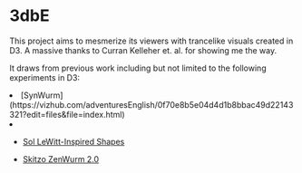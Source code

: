 # 3dbE

This project aims to mesmerize its viewers with trancelike visuals created in D3. A massive thanks to Curran Kelleher et. al. for showing me the way.

 It draws from previous work including but not limited to the following experiments in D3:

<li>[SynWurm](https://vizhub.com/adventuresEnglish/0f70e8b5e04d4d1b8bbac49d22143321?edit=files&file=index.html)<li>

* [Sol LeWitt-Inspired Shapes](https://vizhub.com/adventuresEnglish/e6b6683c2a72438ea54357882304830d?edit=files&file=index.html)

* [Skitzo ZenWurm 2.0](https://vizhub.com/adventuresEnglish/11fbc16ec15e4d9f8cffab96f9211c7c?edit=files&file=index.html)
